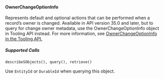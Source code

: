 #### OwnerChangeOptionInfo

Represents default and optional actions that can be performed when a record’s owner is changed. Available in API version 35.0 and later,
but to query for change owner metadata, use the OwnerChangeOptionInfo object in Tooling API instead. For more information, see
[OwnerChangeOptionInfo in the Tooling API.](https://developer.salesforce.com/docs/atlas.en-us.254.0.api_tooling.meta/api_tooling/tooling_api_objects_ownerchangeoptioninfo.htm)

##### Supported Calls
```
describeSObjects(), query(), retrieve()

```
Use `EntityId` or `DurableId` when querying this object.
